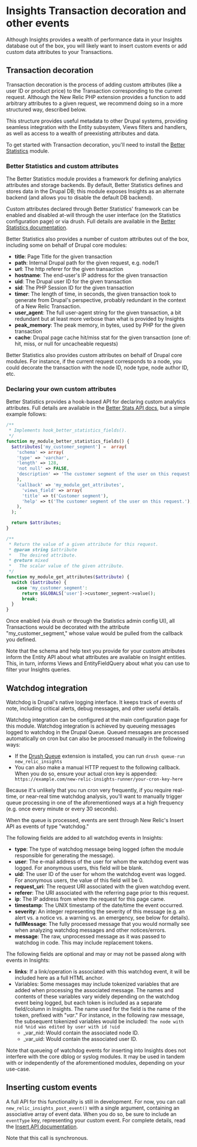# Insights Transaction decoration and other events

Although Insights provides a wealth of performance data in your Insights
database out of the box, you will likely want to insert custom events or add
custom data attributes to your Transactions.


## Transaction decoration

Transaction decoration is the process of adding custom attributes (like a user
ID or product price) to the Transaction corresponding to the current request.
Although the New Relic PHP extension provides a function to add arbitrary
attributes to a given request, we recommend doing so in a more structured way,
described below.

This structure provides useful metadata to other Drupal systems, providing
seamless integration with the Entity subsystem, Views filters and handlers, as
well as access to a wealth of preexisting attributes and data.

To get started with Transaction decoration, you'll need to install the
[Better Statistics](https://drupal.org/project/better_statistics) module.

### Better Statistics and custom attributes

The Better Statistics module provides a framework for defining analytics
attributes and storage backends. By default, Better Statistics defines and
stores data in the Drupal DB; this module exposes Insights as an alternate
backend (and allows you to disable the default DB backend).

Custom attributes declared through Better Statistics' framework can be enabled
and disabled at-will through the user interface (on the Statistics configuration
page) or via drush. Full details are available in the
[Better Statistics documentation][].

Better Statistics also provides a number of custom attributes out of the box,
including some on behalf of Drupal core modules:

* __title__: Page Title for the given transaction
* __path__: Internal Drupal path for the given request, e.g. node/1
* __url__: The http referer for the given transaction
* __hostname__: The end-user's IP address for the given transaction
* __uid__: The Drupal user ID for the given transaction
* __sid__: The PHP Session ID for the given transaction
* __timer__: The length of time, in seconds, the given transaction took to
  generate from Drupal's perspective, probably redundant in the context of a New
  Relic Transaction.
* __user_agent__: The full user-agent string for the given transaction, a bit
  redundant but at least more verbose than what is provided by Insights
* __peak_memory__: The peak memory, in bytes, used by PHP for the given
  transaction
* __cache__: Drupal page cache hit/miss stat for the given transaction (one of:
  hit, miss, or null for uncacheable requests)

Better Statistics also provides custom attributes on behalf of Drupal core
modules. For instance, if the current request corresponds to a node, you could
decorate the transaction with the node ID, node type, node author ID, etc.

### Declaring your own custom attributes

Better Statistics provides a hook-based API for declaring custom analytics
attributes. Full details are available in the [Better Stats API docs][], but a
simple example follows:

```php
/**
 * Implements hook_better_statistics_fields().
 */
function my_module_better_statistics_fields() {
  $attributes['my_customer_segment'] =  array(
    'schema' => array(
    'type' => 'varchar',
    'length' => 128,
    'not null' => FALSE,
    'description' => 'The customer segment of the user on this request.',
    ),
    'callback' => 'my_module_get_attributes',
      'views_field' => array(
      'title' => t('Customer segment'),
      'help' => t('The customer segment of the user on this request.'),
    ),
  );

  return $attributes;
}

/**
 * Return the value of a given attribute for this request.
 * @param string $attribute
 *   The desired attribute.
 * @return mixed
 *   The scalar value of the given attribute.
 */
function my_module_get_attributes($attribute) {
  switch ($attribute) {
    case 'my_customer_segment':
      return $GLOBALS['user']->customer_segment->value();
      break;
  }
}
```

Once enabled (via drush or through the Statistics admin config UI), all
Transactions would be decorated with the attribute "my_customer_segment," whose
value would be pulled from the callback you defined.

Note that the schema and help text you provide for your custom attributes
inform the Entity API about what attributes are available on Insight entities.
This, in turn, informs Views and EntityFieldQuery about what you can use to
filter your Insights queries.


## Watchdog integration

Watchdog is Drupal's native logging interface. It keeps track of events of
note, including critical alerts, debug messages, and other useful details.

Watchdog integration can be configured at the main configuration page for this
module. Watchdog integration is achieved by queueing messages logged to watchdog
in the Drupal Queue. Queued messages are processed automatically on cron but
can also be processed manually in the following ways:

* If the [Drush Queue][] extension is installed, you can run
  ``` drush queue-run new_relic_insights ```
* You can also make a manual HTTP request to the following callback. When you do
  so, ensure your actual cron key is appended:
  ``` https://example.com/new-relic-insights-runner/your-cron-key-here```

Because it's unlikely that you run cron very frequently, if you require real-time, or near-real time watchdog analysis, you'll want to manually trigger queue
processing in one of the aforementioned ways at a high frequency (e.g. once
every minute or every 30 seconds).

When the queue is processed, events are sent through New Relic's Insert API as
events of type "watchdog."

The following fields are added to all watchdog events in Insights:

* __type__: The type of watchdog message being logged (often the module
  responsible for generating the message).
* __user__: The e-mail address of the user for whom the watchdog event was
  logged. For anonymous users, this field will be blank.
* __uid__: The user ID of the user for whom the watchdog event was logged. For
  anonymous users, the value of this field will be 0.
* __request_uri__: The request URI associated with the given watchdog event.
* __referer__: The URI associated with the referring page prior to this request.
* __ip__: The IP address from where the request for this page came.
* __timestamp__: The UNIX timestamp of the date/time the event occurred.
* __severity__: An integer representing the severity of this message (e.g. an
  alert vs. a notice vs. a warning vs. an emergency, see below for details).
* __fullMessage__: The fully processed message that you would normally see when
  analyzing watchdog messages and other notices/errors.
* __message__: The raw, unprocessed message as it was passed to watchdog in
  code. This may include replacement tokens.

The following fields are optional and may or may not be passed along with events
in Insights:

* __links__: If a link/operation is associated with this watchdog event, it will
  be included here as a full HTML anchor.
* Variables: Some messages may include tokenized variables that are added when
  processing the associated message. The names and contents of these variables
  vary widely depending on the watchdog event being logged, but each token is
  included as a separate field/column in Insights. The name used for the field is
  the name of the token, prefixed with "_var_." For instance, in the following
  raw message, the subsequent tokenized variables would be included:
  ``` The node with nid %nid was edited by user with id !uid ```
    * _var_nid: Would contain the associated node ID.
    * _var_uid: Would contain the associated user ID.

Note that queueing of watchdog events for inserting into Insights does not
interfere with the core dblog or syslog modules. It may be used in tandem with
or independently of the aforementioned modules, depending on your use-case.


## Inserting custom events

A full API for this functionality is still in development. For now, you can call
`new_relic_insights_post_event()` with a single argument, containing an
associative array of event data. When you do so, be sure to include an
`eventType` key, representing your custom event. For complete details, read the
[Insert API documentation][].

Note that this call is synchronous.


[drush queue]: https://drupal.org/project/drush_queue
[better statistics]: https://drupal.org/project/better_statistics
[Better Statistics documentation]: http://cgit.drupalcode.org/better_statistics/plain/README.txt?h=7.x-1.x
[Better Stats API docs]: http://cgit.drupalcode.org/better_statistics/tree/better_statistics.api.php?h=7.x-1.x
[Insert API documentation]: http://docs.newrelic.com/docs/insights/new-relic-insights/adding-and-querying-data/inserting-custom-events#json-format
